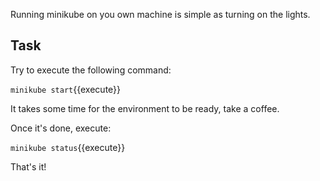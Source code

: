 Running minikube on you own machine is simple as turning on the lights.

## Task

Try to execute the following command:

`minikube start`{{execute}}

It takes some time for the environment to be ready, take a coffee.

Once it's done, execute:

`minikube status`{{execute}}

That's it!